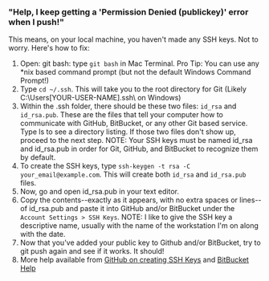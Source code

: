 ### "Help, I keep getting a 'Permission Denied (publickey)' error when I push!"
This means, on your local machine, you haven't made any SSH keys. Not to worry. Here's how to fix:

1. Open: git bash: type ```git bash``` in Mac Terminal. Pro Tip: You can use any *nix based command prompt (but not the default Windows Command Prompt!)
2. Type ```cd ~/.ssh```. This will take you to the root directory for Git (Likely C:\Users\[YOUR-USER-NAME]\.ssh\ on Windows)
3. Within the .ssh folder, there should be these two files: ```id_rsa``` and ```id_rsa.pub```. These are the files that tell your computer how to communicate with GitHub, BitBucket, or any other Git based service. Type ls to see a directory listing. If those two files don't show up, proceed to the next step. NOTE: Your SSH keys must be named id_rsa and id_rsa.pub in order for Git, GitHub, and BitBucket to recognize them by default.
4. To create the SSH keys, type ```ssh-keygen -t rsa -C your_email@example.com```. This will create both ```id_rsa``` and ```id_rsa.pub``` files.
5. Now, go and open id_rsa.pub in your text editor.
6. Copy the contents--exactly as it appears, with no extra spaces or lines--of id_rsa.pub and paste it into GitHub and/or BitBucket under the ```Account Settings > SSH Keys```. NOTE: I like to give the SSH key a descriptive name, usually with the name of the workstation I'm on along with the date.
7. Now that you've added your public key to Github and/or BitBucket, try to git push again and see if it works. It should!
8. More help available from [GitHub on creating SSH Keys](https://help.github.com/en/articles/connecting-to-github-with-ssh) and [BitBucket Help](https://confluence.atlassian.com/bitbucket/set-up-ssh-for-git-728138079.html)
